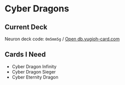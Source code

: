 # Cyber Dragons
## Current Deck
Neuron deck code: `0m5mm5g` / [Open db.yugioh-card.com](http://www.db.yugioh-card.com/yugiohdb/member_deck.action?cgid=0653129282a7d699dad315a010467273&dno=2)

## Cards I Need
- Cyber Dragon Infinity
- Cyber Dragon Sieger
- Cyber Eternity Dragon
